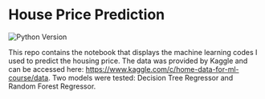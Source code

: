 # House Price Prediction
![Python Version](https://img.shields.io/badge/Python-3.7.4-brightgreen)

This repo contains the notebook that displays the machine learning codes I used to predict the housing price. 
The data was provided by Kaggle and can be accessed here: https://www.kaggle.com/c/home-data-for-ml-course/data.
Two models were tested: Decision Tree Regressor and Random Forest Regressor.
